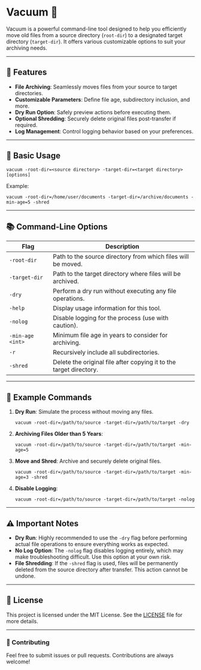# Vacuum 🧹

Vacuum is a powerful command-line tool designed to help you efficiently move old files from a source directory (`root-dir`) to a designated target directory (`target-dir`). It offers various customizable options to suit your archiving needs.

---

## 🚀 Features

- **File Archiving**: Seamlessly moves files from your source to target directories.
- **Customizable Parameters**: Define file age, subdirectory inclusion, and more.
- **Dry Run Option**: Safely preview actions before executing them.
- **Optional Shredding**: Securely delete original files post-transfer if required.
- **Log Management**: Control logging behavior based on your preferences.

---

## 🔧 Basic Usage

```
vacuum -root-dir=<source directory> -target-dir=<target directory> [options]
```

Example:

```
vacuum -root-dir=/home/user/documents -target-dir=/archive/documents -min-age=5 -shred
```

---

## 📚 Command-Line Options

| Flag             | Description                                                        |
| ---------------- | ------------------------------------------------------------------ |
| `-root-dir`      | Path to the source directory from which files will be moved.       |
| `-target-dir`    | Path to the target directory where files will be archived.         |
| `-dry`           | Perform a dry run without executing any file operations.           |
| `-help`          | Display usage information for this tool.                           |
| `-nolog`         | Disable logging for the process (use with caution).                |
| `-min-age <int>` | Minimum file age in years to consider for archiving.               |
| `-r`             | Recursively include all subdirectories.                            |
| `-shred`         | Delete the original file after copying it to the target directory. |

---

## 📝 Example Commands

1. **Dry Run**: Simulate the process without moving any files.

   ```
   vacuum -root-dir=/path/to/source -target-dir=/path/to/target -dry
   ```

2. **Archiving Files Older than 5 Years**:

   ```
   vacuum -root-dir=/path/to/source -target-dir=/path/to/target -min-age=5
   ```

3. **Move and Shred**: Archive and securely delete original files.

   ```
   vacuum -root-dir=/path/to/source -target-dir=/path/to/target -min-age=3 -shred
   ```

4. **Disable Logging**:
   ```
   vacuum -root-dir=/path/to/source -target-dir=/path/to/target -nolog
   ```

---

## ⚠️ Important Notes

- **Dry Run**: Highly recommended to use the `-dry` flag before performing actual file operations to ensure everything works as expected.
- **No Log Option**: The `-nolog` flag disables logging entirely, which may make troubleshooting difficult. Use this option at your own risk.
- **File Shredding**: If the `-shred` flag is used, files will be permanently deleted from the source directory after transfer. This action cannot be undone.

---

## 📄 License

This project is licensed under the MIT License. See the [LICENSE](LICENSE) file for more details.

---

### 🌟 Contributing

Feel free to submit issues or pull requests. Contributions are always welcome!
